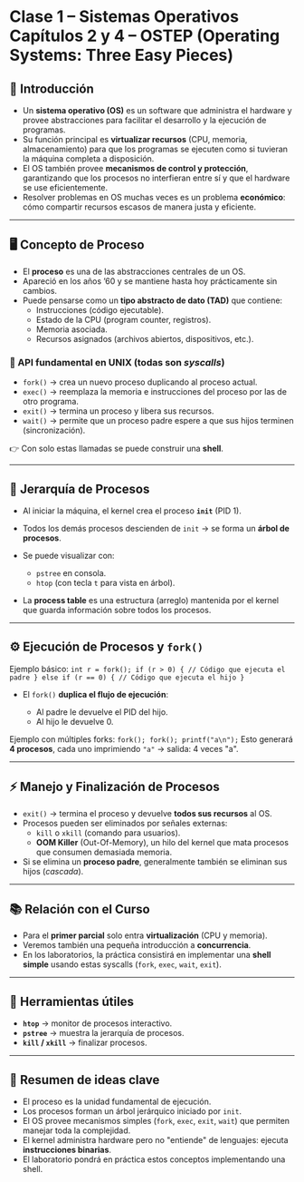 
# Clase 1 – Sistemas Operativos **Capítulos 2 y 4 – OSTEP (Operating Systems: Three Easy Pieces)**

## 📌 Introducción  

- Un **sistema operativo (OS)** es un software que administra el hardware y provee abstracciones para facilitar el desarrollo y la ejecución de programas.  
- Su función principal es **virtualizar recursos** (CPU, memoria, almacenamiento) para que los programas se ejecuten como si tuvieran la máquina completa a disposición.  
- El OS también provee **mecanismos de control y protección**, garantizando que los procesos no interfieran entre sí y que el hardware se use eficientemente.  
- Resolver problemas en OS muchas veces es un problema **económico**: cómo compartir recursos escasos de manera justa y eficiente.

---

## 🖥️ Concepto de Proceso  

- El **proceso** es una de las abstracciones centrales de un OS.  
- Apareció en los años ’60 y se mantiene hasta hoy prácticamente sin cambios.  
- Puede pensarse como un **tipo abstracto de dato (TAD)** que contiene:  
  - Instrucciones (código ejecutable).  
  - Estado de la CPU (program counter, registros).  
  - Memoria asociada.  
  - Recursos asignados (archivos abiertos, dispositivos, etc.).  

### 🔑 API fundamental en UNIX (todas son *syscalls*)

- `fork()` → crea un nuevo proceso duplicando al proceso actual.  
- `exec()` → reemplaza la memoria e instrucciones del proceso por las de otro programa.  
- `exit()` → termina un proceso y libera sus recursos.  
- `wait()` → permite que un proceso padre espere a que sus hijos terminen (sincronización).  

👉 Con solo estas llamadas se puede construir una **shell**.

---

## 🌳 Jerarquía de Procesos  

- Al iniciar la máquina, el kernel crea el proceso **`init`** (PID 1).  
- Todos los demás procesos descienden de `init` → se forma un **árbol de procesos**.  
- Se puede visualizar con:  
  - `pstree` en consola.  
  - `htop` (con tecla `t` para vista en árbol).  

- La **process table** es una estructura (arreglo) mantenida por el kernel que guarda información sobre todos los procesos.  

---

## ⚙️ Ejecución de Procesos y `fork()`  

Ejemplo básico:
`
int r = fork();
if (r > 0) {
    // Código que ejecuta el padre
} else if (r == 0) {
    // Código que ejecuta el hijo
}
`

- El `fork()` **duplica el flujo de ejecución**:  

  - Al padre le devuelve el PID del hijo.  
  - Al hijo le devuelve 0.  

Ejemplo con múltiples forks:
`
fork();
fork();
printf("a\n");
`
Esto generará **4 procesos**, cada uno imprimiendo `"a"` → salida: 4 veces "a".

---

## ⚡ Manejo y Finalización de Procesos  

- `exit()` → termina el proceso y devuelve **todos sus recursos** al OS.  
- Procesos pueden ser eliminados por señales externas:  
  - `kill` o `xkill` (comando para usuarios).  
  - **OOM Killer** (Out-Of-Memory), un hilo del kernel que mata procesos que consumen demasiada memoria.  
- Si se elimina un **proceso padre**, generalmente también se eliminan sus hijos (*cascada*).  

---

## 📚 Relación con el Curso  

- Para el **primer parcial** solo entra **virtualización** (CPU y memoria).  
- Veremos también una pequeña introducción a **concurrencia**.  
- En los laboratorios, la práctica consistirá en implementar una **shell simple** usando estas syscalls (`fork`, `exec`, `wait`, `exit`).  

---

## 🧰 Herramientas útiles  

- **`htop`** → monitor de procesos interactivo.  
- **`pstree`** → muestra la jerarquía de procesos.  
- **`kill` / `xkill`** → finalizar procesos.  

---

## 📖 Resumen de ideas clave  

- El proceso es la unidad fundamental de ejecución.  
- Los procesos forman un árbol jerárquico iniciado por `init`.  
- El OS provee mecanismos simples (`fork`, `exec`, `exit`, `wait`) que permiten manejar toda la complejidad.  
- El kernel administra hardware pero no "entiende" de lenguajes: ejecuta **instrucciones binarias**.  
- El laboratorio pondrá en práctica estos conceptos implementando una shell.  
